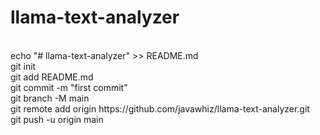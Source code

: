 # llama-text-analyzer
<br/>
echo "# llama-text-analyzer" >> README.md <br/>
git init<br/>
git add README.md<br/>
git commit -m "first commit"<br/>
git branch -M main<br/>
git remote add origin https://github.com/javawhiz/llama-text-analyzer.git<br/>
git push -u origin main<br/>

